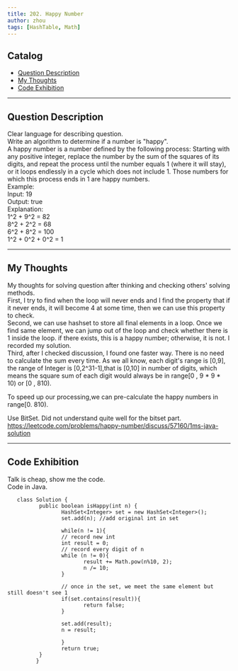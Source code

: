 ```yaml
---
title: 202. Happy Number       
author: zhou      
tags: [HashTable, Math]        
---
```


       

## Catalog  
+ [Question Description](#partI)
+ [My Thoughts](#partII)
+ [Code Exhibition](#partIII)

----------------------------------

## Question Description
Clear language for describing question.    
Write an algorithm to determine if a number is "happy".   
A happy number is a number defined by the following process: Starting with any positive integer, replace the number by the sum of the squares of its digits, and repeat the process until the number equals 1 (where it will stay), or it loops endlessly in a cycle which does not include 1. Those numbers for which this process ends in 1 are happy numbers.    
Example:    
Input: 19   
Output: true   
Explanation:    
1^2 + 9^2 = 82   
8^2 + 2^2 = 68   
6^2 + 8^2 = 100   
1^2 + 0^2 + 0^2 = 1     


----------------------------------

## My Thoughts
My thoughts for solving question after thinking and checking others' solving methods.        
First, I try to find when the loop will never ends and I find the property that if it never ends, it will become 4 at some time, then we can use this property to check.   
Second, we can use hashset to store all final elements in a loop. Once we find same element, we can jump out of the loop and check whether there is 1 inside the loop. if there exists, this is a happy number; otherwise, it is not. I recorded my solution.   
Third, after I checked discussion, I found one faster way. There is no need to calculate the sum every time. As we all know, each digit's range is [0,9], the range of Integer is [0,2^31-1],that is [0,10] in number of digits, which means the square sum of each digit would always be in range[0 , 9 * 9 * 10) or [0 , 810).

To speed up our processing,we can pre-calculate the happy numbers in range[0. 810). 

Use BitSet. Did not understand quite well for the bitset part. https://leetcode.com/problems/happy-number/discuss/57160/1ms-java-solution    

----------------------------------

## Code Exhibition
Talk is cheap, show me the code.    
Code in Java.     

       class Solution {
              public boolean isHappy(int n) {
                     HashSet<Integer> set = new HashSet<Integer>();
                     set.add(n); //add original int in set
        
                     while(n != 1){
                     // record new int
                     int result = 0;
                     // record every digit of n
                     while (n != 0){
                            result += Math.pow(n%10, 2);
                            n /= 10; 
                     }
            
                     // once in the set, we meet the same element but still doesn't see 1
                     if(set.contains(result)){
                            return false;   
                     }
            
                     set.add(result);
                     n = result;
            
                     }
                     return true;
              }
             }




